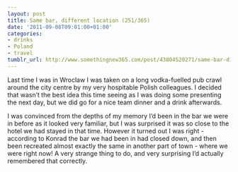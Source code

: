 ```yaml
---
layout: post
title: Same bar, different location (251/365)
date: '2011-09-08T09:01:00+01:00'
categories:
- drinks
- Poland
- travel
tumblr_url: http://www.somethingnew365.com/post/43804520271/same-bar-different-location-251365
---
```

Last time I was in Wroclaw I was taken on a long vodka-fuelled pub crawl around the city centre by my very hospitable Polish colleagues. I decided that wasn’t the best idea this time seeing as I was doing some presenting the next day, but we did go for a nice team dinner and a drink afterwards.

I was convinced from the depths of my memory I’d been in the bar we were in before as it looked very familiar, but I was surprised it was so close to the hotel we had stayed in that time. However it turned out I was right - according to Konrad the bar we had been in had closed down, and then been recreated almost exactly the same in another part of town - where we were right now! A very strange thing to do, and very surprising I’d actually remembered that correctly.
